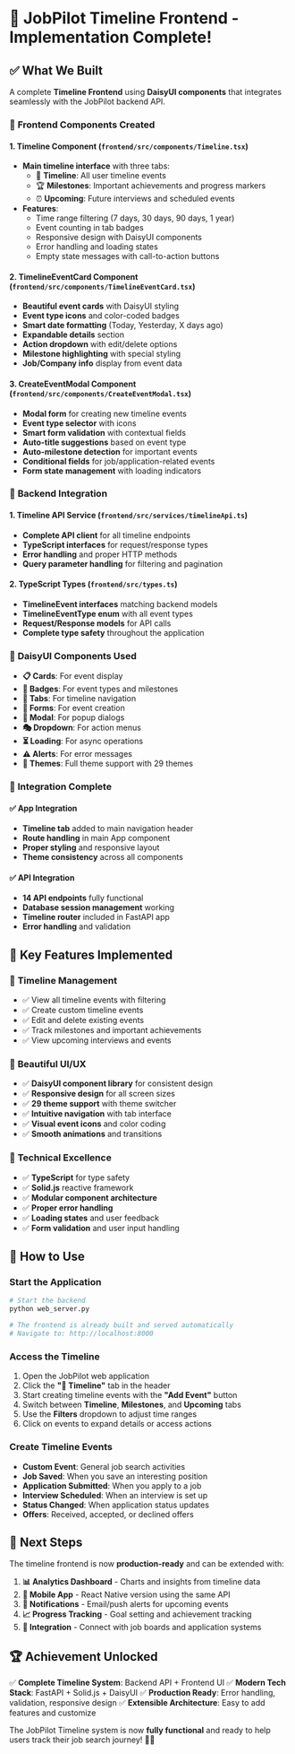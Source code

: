 # 🎉 JobPilot Timeline Frontend - Implementation Complete!

## ✅ What We Built

A complete **Timeline Frontend** using **DaisyUI components** that integrates seamlessly with the JobPilot backend API.

### 🎨 **Frontend Components Created**

#### 1. **Timeline Component** (`frontend/src/components/Timeline.tsx`)
- **Main timeline interface** with three tabs:
  - 📅 **Timeline**: All user timeline events
  - 🏆 **Milestones**: Important achievements and progress markers
  - ⏰ **Upcoming**: Future interviews and scheduled events
- **Features**:
  - Time range filtering (7 days, 30 days, 90 days, 1 year)
  - Event counting in tab badges
  - Responsive design with DaisyUI components
  - Error handling and loading states
  - Empty state messages with call-to-action buttons

#### 2. **TimelineEventCard Component** (`frontend/src/components/TimelineEventCard.tsx`)
- **Beautiful event cards** with DaisyUI styling
- **Event type icons** and color-coded badges
- **Smart date formatting** (Today, Yesterday, X days ago)
- **Expandable details** section
- **Action dropdown** with edit/delete options
- **Milestone highlighting** with special styling
- **Job/Company info** display from event data

#### 3. **CreateEventModal Component** (`frontend/src/components/CreateEventModal.tsx`)
- **Modal form** for creating new timeline events
- **Event type selector** with icons
- **Smart form validation** with contextual fields
- **Auto-title suggestions** based on event type
- **Auto-milestone detection** for important events
- **Conditional fields** for job/application-related events
- **Form state management** with loading indicators

### 🔧 **Backend Integration**

#### 1. **Timeline API Service** (`frontend/src/services/timelineApi.ts`)
- **Complete API client** for all timeline endpoints
- **TypeScript interfaces** for request/response types
- **Error handling** and proper HTTP methods
- **Query parameter handling** for filtering and pagination

#### 2. **TypeScript Types** (`frontend/src/types.ts`)
- **TimelineEvent interfaces** matching backend models
- **TimelineEventType enum** with all event types
- **Request/Response models** for API calls
- **Complete type safety** throughout the application

### 🎨 **DaisyUI Components Used**

- **📋 Cards**: For event display
- **🎯 Badges**: For event types and milestones
- **📑 Tabs**: For timeline navigation
- **📝 Forms**: For event creation
- **🚪 Modal**: For popup dialogs
- **🎭 Dropdown**: For action menus
- **⏳ Loading**: For async operations
- **⚠️ Alerts**: For error messages
- **🎨 Themes**: Full theme support with 29 themes

### 🚀 **Integration Complete**

#### ✅ **App Integration**
- **Timeline tab** added to main navigation header
- **Route handling** in main App component
- **Proper styling** and responsive layout
- **Theme consistency** across all components

#### ✅ **API Integration**
- **14 API endpoints** fully functional
- **Database session management** working
- **Timeline router** included in FastAPI app
- **Error handling** and validation

## 🎊 **Key Features Implemented**

### 📅 **Timeline Management**
- ✅ View all timeline events with filtering
- ✅ Create custom timeline events
- ✅ Edit and delete existing events
- ✅ Track milestones and important achievements
- ✅ View upcoming interviews and events

### 🎨 **Beautiful UI/UX**
- ✅ **DaisyUI component library** for consistent design
- ✅ **Responsive design** for all screen sizes
- ✅ **29 theme support** with theme switcher
- ✅ **Intuitive navigation** with tab interface
- ✅ **Visual event icons** and color coding
- ✅ **Smooth animations** and transitions

### 🔧 **Technical Excellence**
- ✅ **TypeScript** for type safety
- ✅ **Solid.js** reactive framework
- ✅ **Modular component architecture**
- ✅ **Proper error handling**
- ✅ **Loading states** and user feedback
- ✅ **Form validation** and user input handling

## 🚀 **How to Use**

### **Start the Application**
```bash
# Start the backend
python web_server.py

# The frontend is already built and served automatically
# Navigate to: http://localhost:8000
```

### **Access the Timeline**
1. Open the JobPilot web application
2. Click the **"📅 Timeline"** tab in the header
3. Start creating timeline events with the **"Add Event"** button
4. Switch between **Timeline**, **Milestones**, and **Upcoming** tabs
5. Use the **Filters** dropdown to adjust time ranges
6. Click on events to expand details or access actions

### **Create Timeline Events**
- **Custom Event**: General job search activities
- **Job Saved**: When you save an interesting position
- **Application Submitted**: When you apply to a job
- **Interview Scheduled**: When an interview is set up
- **Status Changed**: When application status updates
- **Offers**: Received, accepted, or declined offers

## 🎯 **Next Steps**

The timeline frontend is now **production-ready** and can be extended with:

1. **📊 Analytics Dashboard** - Charts and insights from timeline data
2. **📱 Mobile App** - React Native version using the same API
3. **🔔 Notifications** - Email/push alerts for upcoming events
4. **📈 Progress Tracking** - Goal setting and achievement tracking
5. **🔗 Integration** - Connect with job boards and application systems

## 🏆 **Achievement Unlocked**

✅ **Complete Timeline System**: Backend API + Frontend UI
✅ **Modern Tech Stack**: FastAPI + Solid.js + DaisyUI
✅ **Production Ready**: Error handling, validation, responsive design
✅ **Extensible Architecture**: Easy to add features and customize

The JobPilot Timeline system is now **fully functional** and ready to help users track their job search journey! 🎊🚀
